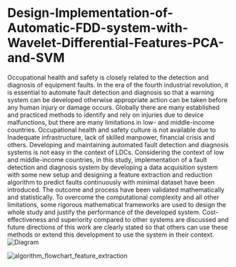 # Design-Implementation-of-Automatic-FDD-system-with-Wavelet-Differential-Features-PCA-and-SVM
Occupational health and safety is closely related to the detection and diagnosis of equipment faults. In the era of the fourth industrial revolution, it is essential to automate fault detection and diagnosis so that a warning system can be developed otherwise appropriate action can be taken before any human injury or damage occurs. Globally there are many established and practiced methods to identify and rely on injuries due to device malfunctions, but there are many limitations in low- and middle-income countries. Occupational health and safety culture is not available due to Inadequate infrastructure, lack of skilled manpower, financial crisis and others. Developing and maintaining automated fault detection and diagnosis systems is not easy in the context of LDCs. Considering the context of low and middle-income countries, in this study, implementation of a fault detection and diagnosis system by developing a data acquisition system with some new setup and designing a feature extraction and reduction algorithm to predict faults continuously with minimal dataset have been introduced. The outcome and process have been validated mathematically and statistically. To overcome the computational complexity and all other limitations, some rigorous mathematical frameworks are used to design the whole study and justify the performance of the developed system. Cost-effectiveness and superiority compared to other systems are discussed and future directions of this work are clearly stated so that others can use these methods or extend this development to use the system in their context.
![Diagram](https://github.com/arindampaulripon/Design-Implementation-of-Automatic-FDD-system-with-Wavelet-Differential-Features-PCA-and-SVM/assets/8598653/e23ff8ae-c2e1-4f5e-89cb-5fb31fb36039)

![algorithm_flowchart_feature_extraction](https://github.com/arindampaulripon/Design-Implementation-of-Automatic-FDD-system-with-Wavelet-Differential-Features-PCA-and-SVM/assets/8598653/436c32e8-8883-4c95-ba05-a6c066150469)
